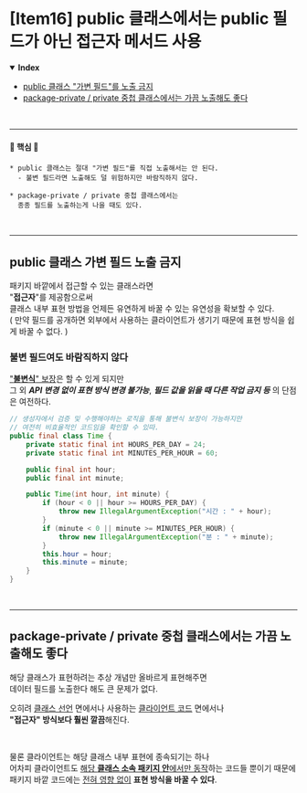 # [Item16] public 클래스에서는 public 필드가 아닌 접근자 메서드 사용
<details open>
    <summary><b>Index</b></summary>
<div markdown="1">

- [public 클래스 "가변 필드"를 노출 금지](#public-클래스-가변-필드-노출-금지)
- [package-private / private 중첩 클래스에서는 가끔 노출해도 좋다](#package-private--private-중첩-클래스에서는-가끔-노출해도-좋다)

</div>
</details>

<br/>

---
#### 🌟 핵심 🌟
```text
* public 클래스는 절대 "가변 필드"를 직접 노출해서는 안 된다.
  - 불변 필드라면 노출해도 덜 위험하지만 바람직하지 않다.
  
* package-private / private 중첩 클래스에서는
  종종 필드를 노출하는게 나을 때도 있다.
```

<br/>

---
## public 클래스 가변 필드 노출 금지
패키지 바깥에서 접근할 수 있는 클래스라면<br/>
"**접근자**"를 제공함으로써<br/>
클래스 내부 표현 방법을 언제든 유연하게 바꿀 수 있는 유연성을 확보할 수 있다.<br/>
( 만약 필드를 공개하면 외부에서 사용하는 클라이언트가 생기기 때문에 표현 방식을 쉽게 바꿀 수 없다. )

### 불변 필드여도 바람직하지 않다
<u>"**불변식**" 보장</u>은 할 수 있게 되지만<br/>
그 외 _**API 변경 없이 표현 방식 변경 불가능**_, _**필드 값을 읽을 때 다른 작업 금지 등**_ 의 단점은 여전하다.

```java
// 생성자에서 검증 및 수행해야하는 로직을 통해 불변식 보장이 가능하지만
// 여전히 비효율적인 코드임을 확인할 수 있따.
public final class Time {
    private static final int HOURS_PER_DAY = 24;
    private static final int MINUTES_PER_HOUR = 60;

    public final int hour;
    public final int minute;

    public Time(int hour, int minute) {
        if (hour < 0 || hour >= HOURS_PER_DAY) {
            throw new IllegalArgumentException("시간 : " + hour);
        }
        if (minute < 0 || minute >= MINUTES_PER_HOUR) {
            throw new IllegalArgumentException("분 : " + minute);
        }
        this.hour = hour;
        this.minute = minute;
    }
}
```

<br/>

---
## package-private / private 중첩 클래스에서는 가끔 노출해도 좋다
해당 클래스가 표현하려는 추상 개념만 올바르게 표현해주면<br/>
데이터 필드를 노출한다 해도 큰 문제가 없다.

오히려 <u>클래스 선언</u> 면에서나 사용하는 <u>클라이언트 코드</u> 면에서나<br/>
**"접근자" 방식보다 훨씬 깔끔**해진다.

<br/>

물론 클라이언트는 해당 클래스 내부 표현에 종속되기는 하나<br/>
어차피 클라이언트도 <u>해당 **클래스 소속 패키지 안**에서만 동작</u>하는 코드들 뿐이기 때문에<br/>
패키지 바깥 코드에는 <u>전혀 영향 없이</u> **표현 방식을 바꿀 수 있다**.
